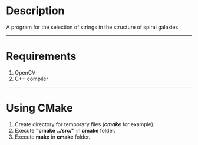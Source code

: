 # Description
A program for the selection of strings in the structure of spiral galaxies
______

# Requirements
1. OpenCV
2. C++ compiler
______

# Using CMake
1. Create directory for temporary files (***cmake*** for example).
2. Execute **"cmake ../src/"** in **cmake** folder.
3. Execute **make** in **cmake** folder.
